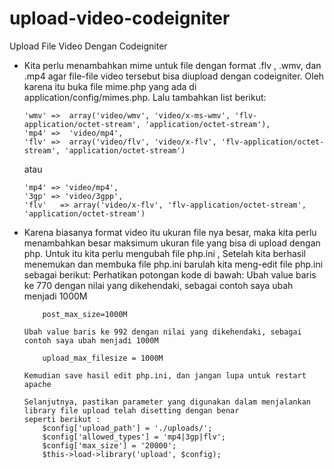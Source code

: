# upload-video-codeigniter

Upload File Video Dengan Codeigniter
* Kita perlu menambahkan mime untuk file dengan format .flv , .wmv, dan .mp4 agar file-file video tersebut bisa diupload 
  dengan codeigniter. Oleh karena itu buka file mime.php yang ada di application/config/mimes.php.
  Lalu tambahkan list berikut:
  
      'wmv'	=>	array('video/wmv', 'video/x-ms-wmv', 'flv-application/octet-stream', 'application/octet-stream'),
      'mp4'	=>	'video/mp4',
      'flv'	=>	array('video/flv', 'video/x-flv', 'flv-application/octet-stream', 'application/octet-stream')
      
    atau
      
      'mp4' => 'video/mp4',
      '3gp' => 'video/3gpp',
      'flv'   => array('video/x-flv', 'flv-application/octet-stream', 'application/octet-stream')
      
* Karena biasanya format video itu ukuran file nya besar, maka kita perlu menambahkan besar maksimum ukuran file yang 
  bisa di upload dengan php. Untuk itu kita perlu mengubah file php.ini , 
      Setelah kita berhasil menemukan dan membuka file php.ini barulah kita meng-edit file php.ini sebagai berikut:
      Perhatikan potongan kode di bawah:
      Ubah value baris ke 770 dengan nilai yang dikehendaki, sebagai contoh saya ubah menjadi 1000M
      
          post_max_size=1000M
          
      Ubah value baris ke 992 dengan nilai yang dikehendaki, sebagai contoh saya ubah menjadi 1000M
          
          upload_max_filesize = 1000M
          
      Kemudian save hasil edit php.ini, dan jangan lupa untuk restart apache

      Selanjutnya, pastikan parameter yang digunakan dalam menjalankan library file upload telah disetting dengan benar 
      seperti berikut : 
          $config['upload_path'] = './uploads/';
          $config['allowed_types'] = 'mp4|3gp|flv';
          $config['max_size'] = '20000';  
          $this->load->library('upload', $config);
  
